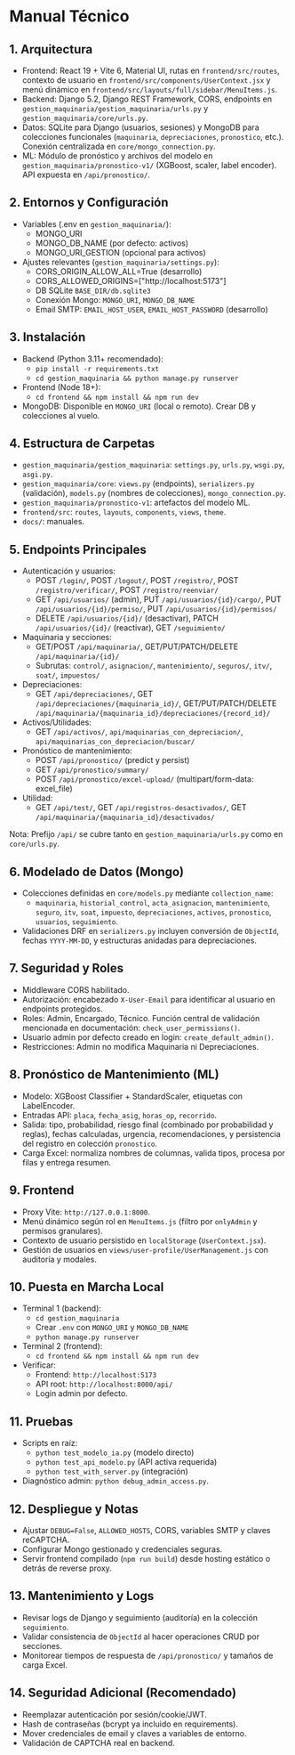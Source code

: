 # Manual Técnico

## 1. Arquitectura
- Frontend: React 19 + Vite 6, Material UI, rutas en `frontend/src/routes`, contexto de usuario en `frontend/src/components/UserContext.jsx` y menú dinámico en `frontend/src/layouts/full/sidebar/MenuItems.js`.
- Backend: Django 5.2, Django REST Framework, CORS, endpoints en `gestion_maquinaria/gestion_maquinaria/urls.py` y `gestion_maquinaria/core/urls.py`.
- Datos: SQLite para Django (usuarios, sesiones) y MongoDB para colecciones funcionales (`maquinaria`, `depreciaciones`, `pronostico`, etc.). Conexión centralizada en `core/mongo_connection.py`.
- ML: Módulo de pronóstico y archivos del modelo en `gestion_maquinaria/pronostico-v1/` (XGBoost, scaler, label encoder). API expuesta en `/api/pronostico/`.

## 2. Entornos y Configuración
- Variables (.env en `gestion_maquinaria/`):
  - MONGO_URI
  - MONGO_DB_NAME (por defecto: activos)
  - MONGO_URI_GESTION (opcional para activos)
- Ajustes relevantes (`gestion_maquinaria/settings.py`):
  - CORS_ORIGIN_ALLOW_ALL=True (desarrollo)
  - CORS_ALLOWED_ORIGINS=["http://localhost:5173"]
  - DB SQLite `BASE_DIR/db.sqlite3`
  - Conexión Mongo: `MONGO_URI`, `MONGO_DB_NAME`
  - Email SMTP: `EMAIL_HOST_USER`, `EMAIL_HOST_PASSWORD` (desarrollo)

## 3. Instalación
- Backend (Python 3.11+ recomendado):
  - `pip install -r requirements.txt`
  - `cd gestion_maquinaria && python manage.py runserver`
- Frontend (Node 18+):
  - `cd frontend && npm install && npm run dev`
- MongoDB: Disponible en `MONGO_URI` (local o remoto). Crear DB y colecciones al vuelo.

## 4. Estructura de Carpetas
- `gestion_maquinaria/gestion_maquinaria`: `settings.py`, `urls.py`, `wsgi.py`, `asgi.py`.
- `gestion_maquinaria/core`: `views.py` (endpoints), `serializers.py` (validación), `models.py` (nombres de colecciones), `mongo_connection.py`.
- `gestion_maquinaria/pronostico-v1`: artefactos del modelo ML.
- `frontend/src`: `routes`, `layouts`, `components`, `views`, `theme`.
- `docs/`: manuales.

## 5. Endpoints Principales
- Autenticación y usuarios:
  - POST `/login/`, POST `/logout/`, POST `/registro/`, POST `/registro/verificar/`, POST `/registro/reenviar/`
  - GET `/api/usuarios/` (admin), PUT `/api/usuarios/{id}/cargo/`, PUT `/api/usuarios/{id}/permiso/`, PUT `/api/usuarios/{id}/permisos/`
  - DELETE `/api/usuarios/{id}/` (desactivar), PATCH `/api/usuarios/{id}/` (reactivar), GET `/seguimiento/`
- Maquinaria y secciones:
  - GET/POST `/api/maquinaria/`, GET/PUT/PATCH/DELETE `/api/maquinaria/{id}/`
  - Subrutas: `control/`, `asignacion/`, `mantenimiento/`, `seguros/`, `itv/`, `soat/`, `impuestos/`
- Depreciaciones:
  - GET `/api/depreciaciones/`, GET `/api/depreciaciones/{maquinaria_id}/`, GET/PUT/PATCH/DELETE `/api/maquinaria/{maquinaria_id}/depreciaciones/{record_id}/`
- Activos/Utilidades:
  - GET `/api/activos/`, `api/maquinarias_con_depreciacion/`, `api/maquinarias_con_depreciacion/buscar/`
- Pronóstico de mantenimiento:
  - POST `/api/pronostico/` (predict y persist)
  - GET `/api/pronostico/summary/`
  - POST `/api/pronostico/excel-upload/` (multipart/form-data: excel_file)
- Utilidad:
  - GET `/api/test/`, GET `/api/registros-desactivados/`, GET `/api/maquinaria/{maquinaria_id}/desactivados/`

Nota: Prefijo `/api/` se cubre tanto en `gestion_maquinaria/urls.py` como en `core/urls.py`.

## 6. Modelado de Datos (Mongo)
- Colecciones definidas en `core/models.py` mediante `collection_name`:
  - `maquinaria`, `historial_control`, `acta_asignacion`, `mantenimiento`, `seguro`, `itv`, `soat`, `impuesto`, `depreciaciones`, `activos`, `pronostico`, `usuarios`, `seguimiento`.
- Validaciones DRF en `serializers.py` incluyen conversión de `ObjectId`, fechas `YYYY-MM-DD`, y estructuras anidadas para depreciaciones.

## 7. Seguridad y Roles
- Middleware CORS habilitado.
- Autorización: encabezado `X-User-Email` para identificar al usuario en endpoints protegidos.
- Roles: Admin, Encargado, Técnico. Función central de validación mencionada en documentación: `check_user_permissions()`.
- Usuario admin por defecto creado en login: `create_default_admin()`.
- Restricciones: Admin no modifica Maquinaria ni Depreciaciones.

## 8. Pronóstico de Mantenimiento (ML)
- Modelo: XGBoost Classifier + StandardScaler, etiquetas con LabelEncoder.
- Entradas API: `placa`, `fecha_asig`, `horas_op`, `recorrido`.
- Salida: tipo, probabilidad, riesgo final (combinado por probabilidad y reglas), fechas calculadas, urgencia, recomendaciones, y persistencia del registro en colección `pronostico`.
- Carga Excel: normaliza nombres de columnas, valida tipos, procesa por filas y entrega resumen.

## 9. Frontend
- Proxy Vite: `http://127.0.0.1:8000`.
- Menú dinámico según rol en `MenuItems.js` (filtro por `onlyAdmin` y permisos granulares).
- Contexto de usuario persistido en `localStorage` (`UserContext.jsx`).
- Gestión de usuarios en `views/user-profile/UserManagement.js` con auditoría y modales.

## 10. Puesta en Marcha Local
- Terminal 1 (backend):
  - `cd gestion_maquinaria`
  - Crear `.env` con `MONGO_URI` y `MONGO_DB_NAME`
  - `python manage.py runserver`
- Terminal 2 (frontend):
  - `cd frontend && npm install && npm run dev`
- Verificar:
  - Frontend: `http://localhost:5173`
  - API root: `http://localhost:8000/api/`
  - Login admin por defecto.

## 11. Pruebas
- Scripts en raíz:
  - `python test_modelo_ia.py` (modelo directo)
  - `python test_api_modelo.py` (API activa requerida)
  - `python test_with_server.py` (integración)
- Diagnóstico admin: `python debug_admin_access.py`.

## 12. Despliegue y Notas
- Ajustar `DEBUG=False`, `ALLOWED_HOSTS`, CORS, variables SMTP y claves reCAPTCHA.
- Configurar Mongo gestionado y credenciales seguras.
- Servir frontend compilado (`npm run build`) desde hosting estático o detrás de reverse proxy.

## 13. Mantenimiento y Logs
- Revisar logs de Django y seguimiento (auditoría) en la colección `seguimiento`.
- Validar consistencia de `ObjectId` al hacer operaciones CRUD por secciones.
- Monitorear tiempos de respuesta de `/api/pronostico/` y tamaños de carga Excel.

## 14. Seguridad Adicional (Recomendado)
- Reemplazar autenticación por sesión/cookie/JWT.
- Hash de contraseñas (bcrypt ya incluido en requirements).
- Mover credenciales de email y claves a variables de entorno.
- Validación de CAPTCHA real en backend.
